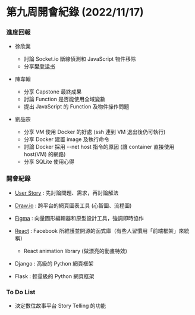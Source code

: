 # 第九周開會紀錄 (2022/11/17)

### 進度回報

- 徐欣業
    - 討論 Socket.io 斷線偵測和 JavaScript 物件移除
    - 分享[樊登读书](https://card.dushu.io/generalize/welcome#/)

- 陳韋翰
    - 分享 Capstone 最終成果
    - 討論 Function 是否能使用全域變數
    - 提出 JavaScript 的 Function 及物件操作問題

- 劉品宗
    - 分享 VM 使用 Docker 的好處 (ssh 連到 VM 退出後仍可執行)
    - 分享 Docker 建置 image 及執行命令
    - 討論 Docker 採用 --net host 指令的原因 (讓 container 直接使用 host(VM) 的網路)
    - 分享 SQLite 使用心得

### 開會紀錄

- [User Story](https://medium.com/3pm-lab/3-use-cases-for-writing-effective-user-stories-cd42625fef53)
: 先討論問題、需求，再討論解法

- [Draw.io](https://ithelp.ithome.com.tw/articles/10210293)
: 跨平台的網頁圖表工具 (心智圖、流程圖)

- [Figma](http://jinjin.mepopedia.com/~jinjin/ui/ui-02.html)
: 向量圖形編輯器和原型設計工具，強調即時協作

- [React](https://tw.alphacamp.co/blog/react-beginner?gclid=EAIaIQobChMI95rJ6qe1-wIVlayWCh1ZdQoZEAAYASAAEgJwCfD_BwE) 
: Facebook 所維護並開源的函式庫（有些人習慣用「前端框架」來統稱）
    - React animation library (做漂亮的動畫特效)

- Django
: 高級的 Python 網頁框架

- Flask 
: 輕量級的 Python 網頁框架

### To Do List

- 決定數位故事平台 Story Telling 的功能
